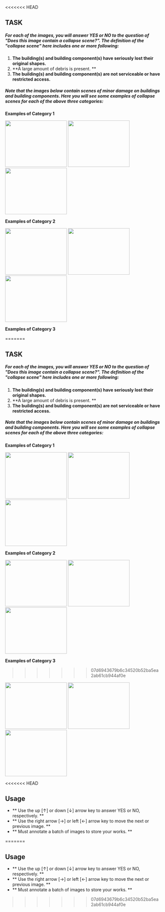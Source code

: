 <<<<<<< HEAD
## TASK

##### For each of the images, you will answer YES or NO to the question of "Does this image contain a collapse scene?". The definition of the "collapse scene" here includes one or more following:
1.  **The building(s) and building component(s) have seriously lost their original shapes.**
2.  **A large amount of debris is present. **
3.  **The building(s) and building component(s) are not serviceable or have restricted access.**    

##### Note that the images below contain scenes of minor damage on buildings and building components. Here you will see some examples of collapse scenes for each of the above three categories:

**Examples of Category 1**

<img src="http://hpcg.doudoujay.com/assets/img/img_guideline/00346.jpg" width="200" height="150"> 
<img src="http://hpcg.doudoujay.com/assets/img/img_guideline/00577.jpg" width="200" height="150"> 
<img src="http://hpcg.doudoujay.com/assets/img/img_guideline/00385.jpg" width="200" height="150">

**Examples of Category 2**

<img src="http://hpcg.doudoujay.com/assets/img/img_guideline/00328.jpg" width="200" height="150"> 
<img src="http://hpcg.doudoujay.com/assets/img/img_guideline/00504.jpg" width="200" height="150"> 
<img src="http://hpcg.doudoujay.com/assets/img/img_guideline/00203.jpg" width="200" height="150">

**Examples of Category 3**

=======
## TASK

##### For each of the images, you will answer YES or NO to the question of "Does this image contain a collapse scene?". The definition of the "collapse scene" here includes one or more following:
1.  **The building(s) and building component(s) have seriously lost their original shapes.**
2.  **A large amount of debris is present. **
3.  **The building(s) and building component(s) are not serviceable or have restricted access.**    

##### Note that the images below contain scenes of minor damage on buildings and building components. Here you will see some examples of collapse scenes for each of the above three categories:

**Examples of Category 1**

<img src="http://hpcg.doudoujay.com/assets/img/img_guideline/00346.jpg" width="200" height="150"> 
<img src="http://hpcg.doudoujay.com/assets/img/img_guideline/00577.jpg" width="200" height="150"> 
<img src="http://hpcg.doudoujay.com/assets/img/img_guideline/00385.jpg" width="200" height="150">

**Examples of Category 2**

<img src="http://hpcg.doudoujay.com/assets/img/img_guideline/00328.jpg" width="200" height="150"> 
<img src="http://hpcg.doudoujay.com/assets/img/img_guideline/00504.jpg" width="200" height="150"> 
<img src="http://hpcg.doudoujay.com/assets/img/img_guideline/00203.jpg" width="200" height="150">

**Examples of Category 3**

>>>>>>> 07d6943679b6c34520b52ba5ea2ab61cb944af0e
<img src="http://hpcg.doudoujay.com/assets/img/img_guideline/00493.jpg" width="200" height="150"> 
<img src="http://hpcg.doudoujay.com/assets/img/img_guideline/00002.jpg" width="200" height="150"> 
<img src="http://hpcg.doudoujay.com/assets/img/img_guideline/00223.jpg" width="200" height="150">

<<<<<<< HEAD
## Usage

* ** Use the up [&#x2191;] or down [&#x2193;] arrow key to answer YES or NO, respectively. **
* ** Use the right arrow [&#x2192;] or left [&#x2190;] arrow key to move the next or previous image. **
* ** Must annotate a batch of images to store your works. **

=======
## Usage

* ** Use the up [&#x2191;] or down [&#x2193;] arrow key to answer YES or NO, respectively. **
* ** Use the right arrow [&#x2192;] or left [&#x2190;] arrow key to move the next or previous image. **
* ** Must annotate a batch of images to store your works. **

>>>>>>> 07d6943679b6c34520b52ba5ea2ab61cb944af0e
